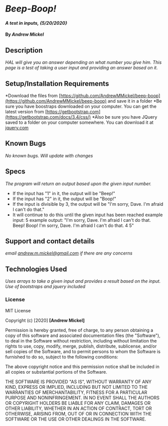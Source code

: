 # _Beep-Boop!_

#### _A test in inputs, {5/20/2020}_

#### By _**Andrew Mickel**_

## Description

_HAL will give you an answer depending on what number you give him._
_This page is a test of taking a user input and providing an answer based on it._

## Setup/Installation Requirements

*Download the files from [https://github.com/AndrewMMickel/beep-boop](https://github.com/AndrewMMickel/beep-boop) and save it in a folder
*Be sure you have boostraps downloaded on your computer. You can get the latest version from [https://getbootstrap.com](https://getbootstrap.com/docs/3.4/css/)
*Also be sure you have JQuery saved to a folder on your computer somewhere. You can download it at [jquery.com](jquery.com/download/)

## Known Bugs

_No known bugs. Will update with changes_

## Specs
_The program will return an output based upon the given input number._
* If the input has "1" in it, the output will be "Beep!"
* If the input has "2" in it, the output will be "Boop!"
* If the input is divisible by 3, the output will be "I'm sorry, Dave. I'm afraid I can't do that."
* It will continue to do this until the given input has been reached
example input: 5
example output: "I'm sorry, Dave. I'm afraid I can't do that. Beep! Boop! I'm sorry, Dave. I'm afraid I can't do that. 4 5"

## Support and contact details

_email andrew.m.mickel@gmail.com if there are any concerns_

## Technologies Used

_Uses arrays to take a given input and provides a result based on the input. Use of bootstraps and jquery included_

### License

MIT License

Copyright (c) [2020] **[Andrew Mickel]**

Permission is hereby granted, free of charge, to any person obtaining a copy
of this software and associated documentation files (the "Software"), to deal
in the Software without restriction, including without limitation the rights
to use, copy, modify, merge, publish, distribute, sublicense, and/or sell
copies of the Software, and to permit persons to whom the Software is
furnished to do so, subject to the following conditions:

The above copyright notice and this permission notice shall be included in all
copies or substantial portions of the Software.

THE SOFTWARE IS PROVIDED "AS IS", WITHOUT WARRANTY OF ANY KIND, EXPRESS OR
IMPLIED, INCLUDING BUT NOT LIMITED TO THE WARRANTIES OF MERCHANTABILITY,
FITNESS FOR A PARTICULAR PURPOSE AND NONINFRINGEMENT. IN NO EVENT SHALL THE
AUTHORS OR COPYRIGHT HOLDERS BE LIABLE FOR ANY CLAIM, DAMAGES OR OTHER
LIABILITY, WHETHER IN AN ACTION OF CONTRACT, TORT OR OTHERWISE, ARISING FROM,
OUT OF OR IN CONNECTION WITH THE SOFTWARE OR THE USE OR OTHER DEALINGS IN THE
SOFTWARE.